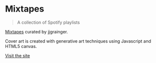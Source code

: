 # Mixtapes

> A collection of Spotify playlists

[Mixtapes](https://jjgrainger.co.uk/mixtapes) curated by jjgrainger.

Cover art is created with generative art techniques using Javascript and HTML5 canvas.

[Visit the site](https://jjgrainger.co.uk/mixtapes)
